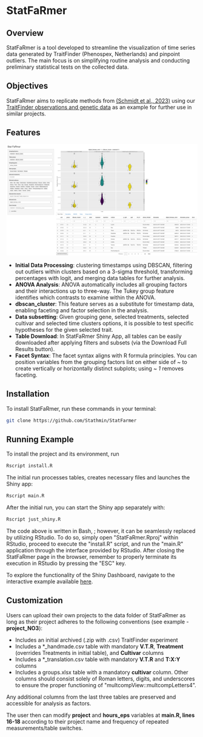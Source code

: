# StatFaRmer

## Overview
StatFaRmer is a tool developed to streamline the visualization of time series data generated by TraitFinder (Phenospex, Netherlands) and pinpoint outliers. The main focus is on simplifying routine analysis and conducting preliminary statistical tests on the collected data.



## Objectives
StatFaRmer aims to replicate methods from [(Schmidt et al., 2023)](https://www.sciencedirect.com/science/article/pii/S0168945223000730) using our [TraitFinder observations and genetic data](data/project_NO3) as an example for further use in similar projects.

## Features

![Shiny Interface](src/screenshot.png)

- **Initial Data Processing**: clustering timestamps using DBSCAN, filtering out outliers within clusters based on a 3-sigma threshold, transforming percentages with logit, and merging data tables for further analysis.
- **ANOVA Analysis**: ANOVA automatically includes all grouping factors and their interactions up to three-way. The Tukey group feature identifies which contrasts to examine within the ANOVA.
- **dbscan_cluster**: This feature serves as a substitute for timestamp data, enabling faceting and factor selection in the analysis.
- **Data subsetting**: Given grouping gene, selected treatments, selected cultivar and selected time clusters options, it is possible to test specific hypotheses for the given selected trait.
- **Table Download**: In StatFaRmer Shiny App, all tables can be easily downloaded after applying filters and subsets (via the Download Full Results button).
- **Facet Syntax**: The facet syntax aligns with R formula principles. You can position variables from the grouping factors list on either side of ~ to create vertically or horizontally distinct subplots; using *~ 1* removes faceting.

## Installation
To install StatFaRmer, run these commands in your terminal:

```bash
git clone https://github.com/Stathmin/StatFarmer
```

## Running Example
To install the project and its environment, run
```bash
Rscript install.R
```
The initial run processes tables, creates necessary files and launches the Shiny app:
```bash
Rscript main.R
```
After the initial run, you can start the Shiny app separately with:
```bash
Rscript just_shiny.R
```

The code above is written in Bash, ; however, it can be seamlessly replaced by utilizing RStudio. To do so, simply open "StatFaRmer.Rproj" within RStudio, proceed to execute the "install.R" script, and run the "main.R" application through the interface provided by RStudio. After closing the StatFaRmer page in the browser, remember to properly terminate its execution in RStudio by pressing the "ESC" key.

To explore the functionality of the Shiny Dashboard, navigate to the interactive example available [here](https://stathmin.shinyapps.io/StatFaRmer/).

## Customization
Users can upload their own projects to the data folder of StatFaRmer as long as their project adheres to the following conventions (see example - **project_NO3**):
- Includes an initial archived (.zip with .csv) TraitFinder experiment
- Includes a *_handmade.csv table with mandatory **V.T.R**, **Treatment** (overrides Treatments in initial table), and **Cultivar** columns
- Includes a *_translation.csv table with mandatory **V.T.R** and **T:X:Y** columns
- Includes a groups.xlsx table with a mandatory **cultivar** column. Other columns should consist solely of Roman letters, digits, and underscores to ensure the proper functioning of "multcompView::multcompLetters4".

Any additional columns from the last three tables are preserved and accessible for analysis as factors.

The user then can modify **project** and **hours_eps** variables at **main.R, lines 16-18** according to their project name and frequency of repeated measurements/table switches.